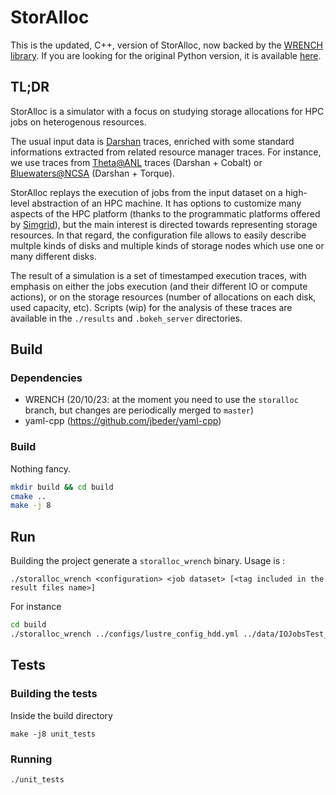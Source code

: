 # StorAlloc

This is the updated, C++, version of StorAlloc, now backed by the [WRENCH library](https://wrench-project.org/). If you are looking for the original Python version, it is available [here](https://github.com/hephtaicie/storalloc).

## TL;DR

StorAlloc is a simulator with a focus on studying storage allocations for HPC jobs on heterogenous resources.

The usual input data is [Darshan](https://www.mcs.anl.gov/research/projects/darshan/) traces, enriched with some standard informations extracted from related resource manager traces.
For instance, we use traces from [Theta@ANL](https://reports.alcf.anl.gov/data/index.html) traces (Darshan + Cobalt) or [Bluewaters@NCSA](https://bluewaters.ncsa.illinois.edu/data-sets) (Darshan + Torque).

StorAlloc replays the execution of jobs from the input dataset on a high-level abstraction of an HPC machine. It has options to customize many aspects of the HPC platform (thanks to the programmatic platforms offered by [Simgrid](https://simgrid.org/doc/latest/Platform_cpp.html)), but the main interest is directed towards representing storage resources. In that regard, the configuration file allows to easily describe multple kinds of disks and multiple kinds of storage nodes which use one or many different disks.

The result of a simulation is a set of timestamped execution traces, with emphasis on either the jobs execution (and their different IO or compute actions), or on the storage resources (number of allocations on each disk, used capacity, etc). Scripts (wip) for the analysis of these traces are available in the `./results` and `.bokeh_server` directories.
 
## Build

### Dependencies 

- WRENCH (20/10/23: at the moment you need to use the `storalloc` branch, but changes are periodically merged to `master`)
- yaml-cpp (https://github.com/jbeder/yaml-cpp)

### Build

Nothing fancy.

```bash
mkdir build && cd build
cmake ..
make -j 8
```

## Run

Building the project generate a `storalloc_wrench` binary. Usage is :

`./storalloc_wrench <configuration> <job dataset> [<tag included in the result files name>]`

For instance

```bash
cd build
./storalloc_wrench ../configs/lustre_config_hdd.yml ../data/IOJobsTest_6_LustreSim.yml"
```

## Tests

### Building the tests

Inside the build directory

`make -j8 unit_tests`

### Running 

`./unit_tests`
